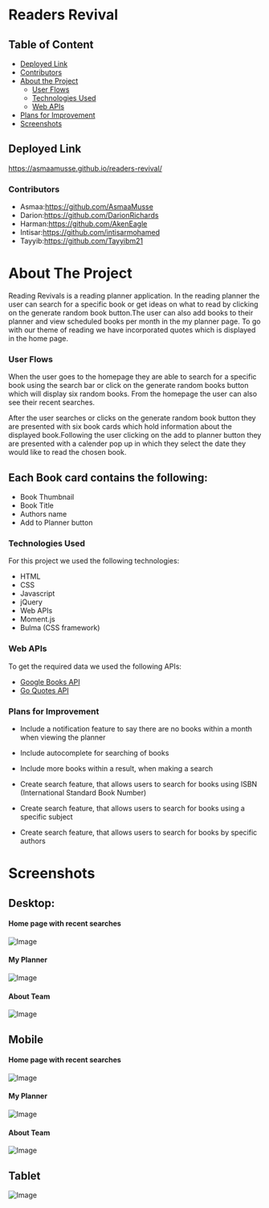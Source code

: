 # Readers Revival

## Table of Content

- [Deployed Link](#deployed-link)
- [Contributors](#contributors)
- [About the Project](#about-the-project)
  - [User Flows](#user-flows)
  - [Technologies Used](#technologies-used)
  - [Web APIs](#web-apis)
- [Plans for Improvement](#plans-for-improvement)
- [Screenshots](#screenshots)

## Deployed Link
https://asmaamusse.github.io/readers-revival/

### Contributors

- Asmaa:https://github.com/AsmaaMusse
- Darion:https://github.com/DarionRichards
- Harman:https://github.com/AkenEagle
- Intisar:https://github.com/intisarmohamed
- Tayyib:https://github.com/Tayyibm21

# About The Project

Reading Revivals is a reading planner application. In the reading planner the user can search for a specific book or get ideas on what to read by clicking on the generate random book button.The user can also add books to their planner and view scheduled books per month in the my planner page. To go with our theme of reading we have incorporated quotes which is displayed in the home page.

### User Flows

When the user goes to the homepage they are able to search for a specific book using the search bar or click on the generate random books button which will display six random books. From the homepage the user can also see their recent searches.

After the user searches or clicks on the generate random book button they are presented with six book cards which hold information about the displayed book.Following the user clicking on the add to planner button they are presented with a calender pop up in which they select the date they would like to read the chosen book.

## Each Book card contains the following:

- Book Thumbnail
- Book Title
- Authors name
- Add to Planner button

### Technologies Used

For this project we used the following technologies:

- HTML
- CSS
- Javascript
- jQuery
- Web APIs
- Moment.js
- Bulma (CSS framework)

### Web APIs

To get the required data we used the following APIs:

- [Google Books API](https://developers.google.com/books/docs/v1/using)
- [Go Quotes API](https://goquotes.docs.apiary.io/#reference)

### Plans for Improvement

- Include a notification feature to say there are no books within a month when viewing the planner

- Include autocomplete for searching of books

- Include more books within a result, when making a search

- Create search feature, that allows users to search for books using ISBN (International Standard Book Number)

- Create search feature, that allows users to search for books using a specific subject

- Create search feature, that allows users to search for books by specific authors

# Screenshots

## Desktop:

#### Home page with recent searches

![Image](./assets/screenshots/home-page-with-recent-searches.jpg)

#### My Planner

![Image](assets/images/img/myplanner-desktop.jpg)

#### About Team

![Image](assets/images/img/About-team-desktop.jpg)

## Mobile

#### Home page with recent searches

![Image](assets/images/img/mobile-recent-searches.png)

#### My Planner

![Image](assets/images/img/my-planner-mobile.jpg)

#### About Team

![Image](assets/images/img/mobile-about-teams.jpg)

## Tablet

![Image](assets/images/img/tablet.jpg)
